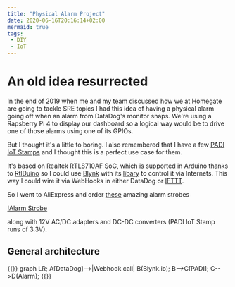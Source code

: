 ```yaml
---
title: "Physical Alarm Project"
date: 2020-06-16T20:16:14+02:00
mermaid: true
tags:
 - DIY
 - IoT
---
```


# An old idea resurrected

In the end of 2019 when me and my team discussed how we at Homegate are going to tackle SRE topics I had this idea of having a physical
alarm going off when an alarm from DataDog's monitor snaps. We're using a Rapsberry Pi 4 to display our dashboard so a logical way would 
be to drive one of those alarms using one of its GPIOs.

But I thought it's a little to boring. I also remembered that I have a few [PADI IoT Stamps](https://store.pine64.org/padi-iot-stamp/) and
I thought this is a perfect use case for them.

It's based on Realtek RTL8710AF SoC, which is supported in Arduino thanks to [RtlDuino](https://github.com/pvvx/RtlDuino) so I could use 
[Blynk](https://blynk.io/) with its [libary](https://github.com/blynkkk/blynk-library) to control it via Internets. This way I could wire
it via WebHooks in either DataDog or [IFTTT](https://ifttt.com/maker_webhooksa).

So I went to AliExpress and order [these](https://www.aliexpress.com/item/32296386340.html?spm=a2g0s.9042311.0.0.20064c4dAM3bZ4) amazing 
alarm strobes

[!Alarm Strobe](./images/alarm.jpg)

along with 12V AC/DC adapters and DC-DC converters (PADI IoT Stamp runs of 3.3V).

## General architecture

{{<mermaid>}}
graph LR;
A[DataDog]-->|Webhook call| B(Blynk.io);
B-->C[PADI];
C-->D(Alarm);
{{</mermaid>}}
